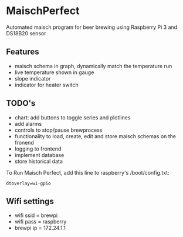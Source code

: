 # MaischPerfect
Automated maisch program for beer brewing using Raspberry Pi 3 and DS18B20 sensor

## Features
* maisch schema in graph, dynamically match the temperature run
* live temperature shown in gauge
* slope indicator
* indicator for heater switch

## TODO's
* chart: add buttons to toggle series and plotlines
* add alarms
* controls to stop/pause brewprocess
* functionality to load, create, edit and store maisch schemas on the fronend
* logging to frontend
* implement database
* store historical data

To Run Maisch Perfect, add this line to raspberry's /boot/config.txt:

```
dtoverlay=w1-gpio
```

## Wifi settings
* wifi ssid = brewpi
* wifi pass = raspberry
* brewpi ip = 172.24.1.1